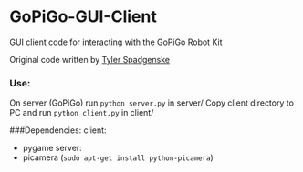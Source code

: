# GoPiGo-GUI-Client
GUI client code for interacting with the GoPiGo Robot Kit

Original code written by [Tyler Spadgenske](https://github.com/spadgenske/ "Github")

### Use:
On server (GoPiGo) run `python server.py` in server/
Copy client directory to PC and run `python client.py` in client/

###Dependencies:
client:
* pygame
server:
* picamera (`sudo apt-get install python-picamera`)